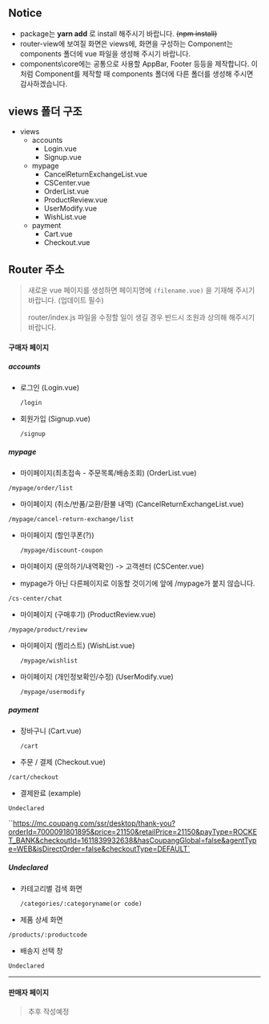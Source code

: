 ## Notice

* package는 **yarn add** 로 install 해주시기 바랍니다. ~~(npm install)~~
* router-view에 보여질 화면은 views에, 화면을 구성하는 Component는 components 폴더에 vue 파일을 생성해 주시기 바랍니다.
* components\core에는 공통으로 사용할 AppBar, Footer 등등을 제작합니다. 이처럼 Component를 제작할 때 components 폴더에 다른 폴더를 생성해 주시면 감사하겠습니다.



## views 폴더 구조

* views
  * accounts
    * Login.vue
    * Signup.vue
  * mypage
    * CancelReturnExchangeList.vue
    * CSCenter.vue
    * OrderList.vue
    * ProductReview.vue
    * UserModify.vue
    * WishList.vue
  * payment
    * Cart.vue
    * Checkout.vue



## Router 주소

> 새로운 vue 페이지를 생성하면 페이지명에 `(filename.vue)` 을 기재해 주시기 바랍니다. (업데이트 필수)
>
> router/index.js 파일을 수정할 일이 생길 경우 반드시 조원과 상의해 해주시기 바랍니다.

#### 구매자 페이지

##### accounts

* 로그인 (Login.vue)

  `/login`

* 회원가입 (Signup.vue)

  `/signup`



##### mypage

*  마이페이지(최초접속 - 주문목록/배송조회) (OrderList.vue)

  `/mypage/order/list`

*  마이페이지 (취소/반품/교환/환불 내역) (CancelReturnExchangeList.vue)

  `/mypage/cancel-return-exchange/list`

* 마이페이지 (할인쿠폰(?))

  `/mypage/discount-coupon`

*  마이페이지 (문의하기/내역확인) -> 고객센터 (CSCenter.vue)

  * mypage가 아닌 다른페이지로 이동할 것이기에 앞에 /mypage가 붙지 않습니다.

  `/cs-center/chat`

*  마이페이지 (구매후기) (ProductReview.vue)

  `/mypage/product/review`

* 마이페이지 (찜리스트) (WishList.vue)

  `/mypage/wishlist`

* 마이페이지 (개인정보확인/수정) (UserModify.vue)

  `/mypage/usermodify`

  

##### payment

* 장바구니 (Cart.vue)

  `/cart` 

*  주문 / 결제 (Checkout.vue)

  `/cart/checkout`

*  결제완료 (example)

  `Undeclared`

  ``https://mc.coupang.com/ssr/desktop/thank-you?orderId=7000091801895&price=21150&retailPrice=21150&payType=ROCKET_BANK&checkoutId=1611839932638&hasCoupangGlobal=false&agentType=WEB&isDirectOrder=false&checkoutType=DEFAULT`



##### Undeclared

* 카테고리별 검색 화면

  `/categories/:categoryname(or code)`

*  제품 상세 화면

  `/products/:productcode`

*  배송지 선택 창

  `Undeclared`

  

___



#### 판매자 페이지

> 추후 작성예정